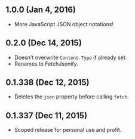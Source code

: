 ## 1.0.0 (Jan 4, 2016)
- More JavaScript JSON object notations!

## 0.2.0 (Dec 14, 2015)
- Doesn't overwrite `Content-Type` if already set.
- Renames to FetchJsonify.

## 0.1.338 (Dec 12, 2015)
- Deletes the `json` property before calling `fetch`.

## 0.1.337 (Dec 11, 2015)
- Scoped release for personal use and profit.
